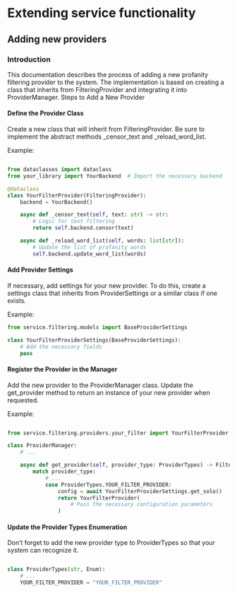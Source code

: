 # Extending service functionality
## Adding new providers
### Introduction

This documentation describes the process of adding a new profanity filtering provider to the system. The implementation is based on creating a class that inherits from FilteringProvider and integrating it into ProviderManager.
Steps to Add a New Provider
#### Define the Provider Class

Create a new class that will inherit from FilteringProvider. Be sure to implement the abstract methods _censor_text and _reload_word_list.

Example:

```python

from dataclasses import dataclass
from your_library import YourBackend  # Import the necessary backend

@dataclass
class YourFilterProvider(FilteringProvider):
    backend = YourBackend()

    async def _censor_text(self, text: str) -> str:
        # Logic for text filtering
        return self.backend.censor(text)

    async def _reload_word_list(self, words: list[str]):
        # Update the list of profanity words
        self.backend.update_word_list(words)
```
#### Add Provider Settings

If necessary, add settings for your new provider. To do this, create a settings class that inherits from ProviderSettings or a similar class if one exists.

Example:
```python
from service.filtering.models import BaseProviderSettings

class YourFilterProviderSettings(BaseProviderSettings):
    # Add the necessary fields
    pass
```
#### Register the Provider in the Manager

Add the new provider to the ProviderManager class. Update the get_provider method to return an instance of your new provider when requested.

Example:
```python

from service.filtering.providers.your_filter import YourFilterProvider

class ProviderManager:
    # ...

    async def get_provider(self, provider_type: ProviderTypes) -> FilteringProvider:
        match provider_type:
            # ...
            case ProviderTypes.YOUR_FILTER_PROVIDER:
                config = await YourFilterProviderSettings.get_solo()
                return YourFilterProvider(
                    # Pass the necessary configuration parameters
                )
```
#### Update the Provider Types Enumeration

Don’t forget to add the new provider type to ProviderTypes so that your system can recognize it.
```python

class ProviderTypes(str, Enum):
    # ...
    YOUR_FILTER_PROVIDER = "YOUR_FILTER_PROVIDER"
```
